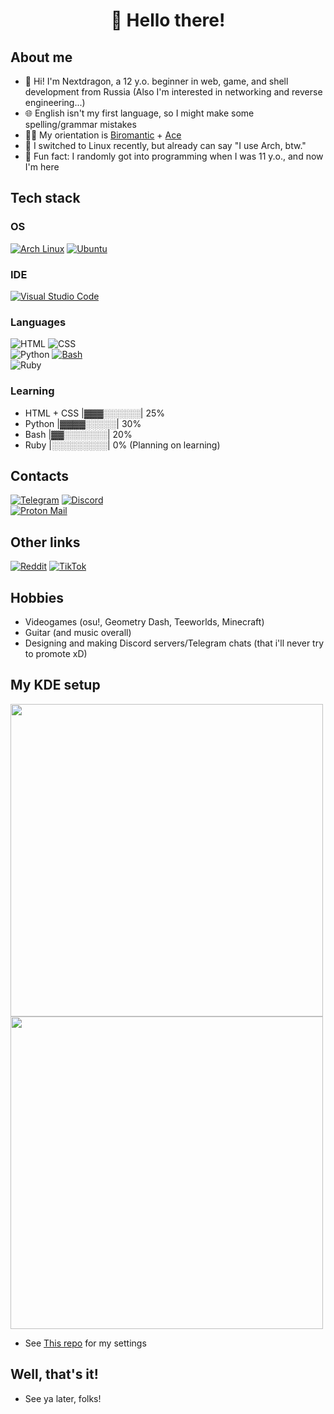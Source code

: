 <div align="center"> 
  
# 🌆 Hello there! 
</div>

## About me
- 👋 Hi! I'm Nextdragon, a 12 y.o. beginner in web, game, and shell development from Russia (Also I'm interested in networking and reverse engineering...)
- 🌐 English isn't my first language, so I might make some spelling/grammar mistakes
- 🏳️‍🌈 My orientation is [Biromantic](https://lgbtqia.fandom.com/wiki/Biromantic) + [Ace](https://lgbtqia.fandom.com/wiki/Asexual)
- 🐧 I switched to Linux recently, but already can say "I use Arch, btw."
- 👀 Fun fact: I randomly got into programming when I was 11 y.o., and now I'm here

## Tech stack

### OS
[![Arch Linux](https://img.shields.io/badge/Arch%20Linux-1793D1?style=for-the-badge&logo=arch-linux&logoColor=fff)](#) [![Ubuntu](https://img.shields.io/badge/Ubuntu-E95420?style=for-the-badge&logo=ubuntu&logoColor=white)](#)

### IDE
[![Visual Studio Code](https://custom-icon-badges.demolab.com/badge/Visual%20Studio%20Code-0078d7.svg?style=for-the-badge&logo=vsc&logoColor=white)](#) 

### Languages
![HTML](https://img.shields.io/badge/-HTML-E34F26?style=for-the-badge&logo=html5&logoColor=white) ![CSS](https://img.shields.io/badge/-CSS-1572B6?style=for-the-badge&logo=css3&logoColor=white)\
![Python](https://img.shields.io/badge/-Python-3776AB?style=for-the-badge&logo=python&logoColor=white) [![Bash](https://img.shields.io/badge/Bash-4EAA25?style=for-the-badge&logo=gnubash&logoColor=fff)](#)\
![Ruby](https://img.shields.io/badge/-Ruby-CC342D?style=for-the-badge&logo=ruby&logoColor=white)

### Learning
- HTML + CSS |▓▓▓░░░░░░| 25%
- Python |▓▓▓▓░░░░░| 30%
- Bash |▓▓░░░░░░░| 20%
- Ruby |░░░░░░░░░| 0% (Planning on learning)

## Contacts
[![Telegram](https://img.shields.io/badge/Telegram-2CA5E0?style=for-the-badge&logo=telegram&logoColor=white)](https://t.me/nextdragon) [![Discord](https://img.shields.io/badge/Discord-%235865F2.svg?style=for-the-badge&logo=discord&logoColor=white)](https://discord.com/users/1290204703770284105)\
[![Proton Mail](https://img.shields.io/badge/Proton%20Mail-6D4AFF?style=for-the-badge&logo=protonmail&logoColor=fff)](mailto:nextdragon.dev@proton.me)

## Other links
[![Reddit](https://img.shields.io/badge/Reddit-FF4500?style=for-the-badge&logo=reddit&logoColor=white)](https://www.reddit.com/u/yuchiidev/) [![TikTok](https://img.shields.io/badge/TikTok-black?style=for-the-badge&logo=tiktok&logoColor=white)](https://tiktok.com/@nexxtdragon) 

## Hobbies
- Videogames (osu!, Geometry Dash, Teeworlds, Minecraft)
- Guitar (and music overall)
- Designing and making Discord servers/Telegram chats (that i'll never try to promote xD)

## My KDE setup
<img src="https://i.postimg.cc/qvNdxGKQ/Screenshot-20250513-003515.png" width="500"> <img src="https://i.postimg.cc/W1xcWJ6V/Screenshot-20250513-003519.png" width="500">

- See [This repo](https://github.com/nexxtdragon/dotfiles) for my settings

## Well, that's it!
- See ya later, folks!
